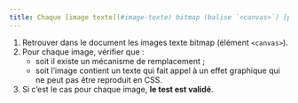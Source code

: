 ```yaml
---
title: Chaque [image texte](#image-texte) bitmap (balise `<canvas>`) [porteuse d’information](#image-porteuse-d-information), en l’absence d’un [mécanisme de remplacement](#mecanisme-de-remplacement), doit si possible être remplacée par du [texte stylé](#texte-style). Cette règle est-elle respectée (hors cas particuliers) ?
---
```


1. Retrouver dans le document les images texte bitmap (élément `<canvas>`).
2. Pour chaque image, vérifier que :
   - soit il existe un mécanisme de remplacement ;
   - soit l’image contient un texte qui fait appel à un effet graphique qui ne peut pas être reproduit en CSS.
3. Si c’est le cas pour chaque image, **le test est validé**.

